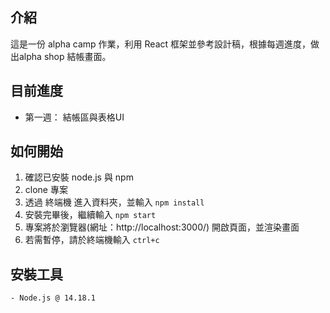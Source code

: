 ## 介紹
  這是一份 alpha camp 作業，利用 React 框架並參考設計稿，根據每週進度，做出alpha shop  結帳畫面。

## 目前進度
 - 第一週： 結帳區與表格UI


## 如何開始
 1. 確認已安裝 node.js 與 npm
 2. clone 專案
 3. 透過 終端機 進入資料夾，並輸入 `npm install`
 4. 安裝完畢後，繼續輸入 `npm start`
 5. 專案將於瀏覽器(網址：http://localhost:3000/) 開啟頁面，並渲染畫面
 6. 若需暫停，請於終端機輸入 `ctrl+c`

 ## 安裝工具
    - Node.js @ 14.18.1
    
